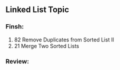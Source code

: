 ## Linked List Topic 
### Finsh:
1. 82 Remove Duplicates from Sorted List II
2. 21 Merge Two Sorted Lists
### Review:
